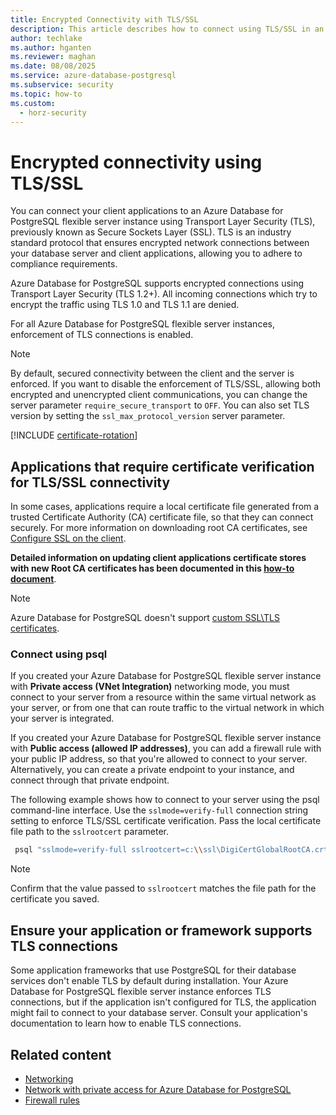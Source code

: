 ```yaml
---
title: Encrypted Connectivity with TLS/SSL
description: This article describes how to connect using TLS/SSL in an Azure Database for PostgreSQL flexible server instance.
author: techlake
ms.author: hganten
ms.reviewer: maghan
ms.date: 08/08/2025
ms.service: azure-database-postgresql
ms.subservice: security
ms.topic: how-to
ms.custom:
  - horz-security
---
```


# Encrypted connectivity using TLS/SSL

You can connect your client applications to an Azure Database for PostgreSQL flexible server instance using Transport Layer Security (TLS), previously known as Secure Sockets Layer (SSL). TLS is an industry standard protocol that ensures encrypted network connections between your database server and client applications, allowing you to adhere to compliance requirements.

Azure Database for PostgreSQL supports encrypted connections using Transport Layer Security (TLS 1.2+). All incoming connections which try to encrypt the traffic using TLS 1.0 and TLS 1.1 are denied.

For all Azure Database for PostgreSQL flexible server instances, enforcement of TLS connections is enabled.

> [!NOTE]  
> By default, secured connectivity between the client and the server is enforced. If you want to disable the enforcement of TLS/SSL, allowing both encrypted and unencrypted client communications, you can change the server parameter `require_secure_transport` to `OFF`. You can also set TLS version by setting the `ssl_max_protocol_version` server parameter.

[!INCLUDE [certificate-rotation](includes/certificate-rotation.md)]

## Applications that require certificate verification for TLS/SSL connectivity

In some cases, applications require a local certificate file generated from a trusted Certificate Authority (CA) certificate file, so that they can connect securely. For more information on downloading root CA certificates, see [Configure SSL on the client](concepts-networking-ssl-tls.md#configure-ssl-on-the-client).

**Detailed information on updating client applications certificate stores with new Root CA certificates has been documented in this [how-to document](../flexible-server/how-to-update-client-certificates-java.md)**.

> [!NOTE]  
> Azure Database for PostgreSQL doesn't support [custom SSL\TLS certificates](https://www.postgresql.org/docs/current/ssl-tcp.html#SSL-CERTIFICATE-CREATION).

### Connect using psql

If you created your Azure Database for PostgreSQL flexible server instance with **Private access (VNet Integration)** networking mode, you must connect to your server from a resource within the same virtual network as your server, or from one that can route traffic to the virtual network in which your server is integrated.

If you created your Azure Database for PostgreSQL flexible server instance with **Public access (allowed IP addresses)**, you can add a firewall rule with your public IP address, so that you're allowed to connect to your server. Alternatively, you can create a private endpoint to your instance, and connect through that private endpoint.

The following example shows how to connect to your server using the psql command-line interface. Use the `sslmode=verify-full` connection string setting to enforce TLS/SSL certificate verification. Pass the local certificate file path to the `sslrootcert` parameter.

```bash
 psql "sslmode=verify-full sslrootcert=c:\\ssl\DigiCertGlobalRootCA.crt.pem host=mydemoserver.postgres.database.azure.com dbname=postgres user=myadmin"
```

> [!NOTE]  
> Confirm that the value passed to `sslrootcert` matches the file path for the certificate you saved.

## Ensure your application or framework supports TLS connections

Some application frameworks that use PostgreSQL for their database services don't enable TLS by default during installation. Your Azure Database for PostgreSQL flexible server instance enforces TLS connections, but if the application isn't configured for TLS, the application might fail to connect to your database server. Consult your application's documentation to learn how to enable TLS connections.

## Related content

- [Networking](how-to-manage-virtual-network-cli.md)
- [Network with private access for Azure Database for PostgreSQL](concepts-networking-private.md)
- [Firewall rules](concepts-networking-public.md#firewall-rules)
